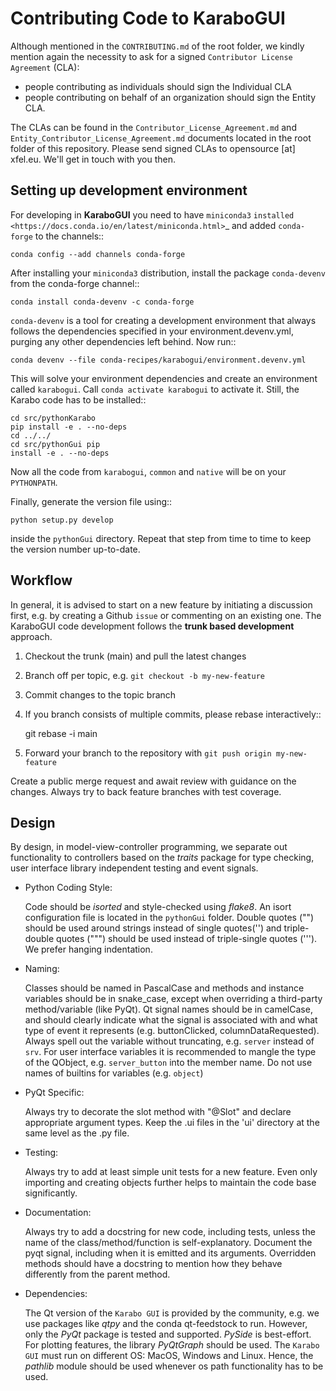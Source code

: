 Contributing Code to KaraboGUI
==============================

Although mentioned in the `CONTRIBUTING.md` of the root folder, we kindly
mention again the necessity to ask for a signed `Contributor License Agreement` (CLA):

- people contributing as individuals should sign the Individual CLA
- people contributing on behalf of an organization should sign the Entity CLA.

The CLAs can be found in the `Contributor_License_Agreement.md` and
`Entity_Contributor_License_Agreement.md` documents located in the root folder
of this repository. Please send signed CLAs to opensource [at] xfel.eu. We'll
get in touch with you then.


Setting up development environment
----------------------------------

For developing in **KaraboGUI** you need to
have `miniconda3` `installed <https://docs.conda.io/en/latest/miniconda.html>`_
and added `conda-forge` to the channels::

    conda config --add channels conda-forge

After installing your `miniconda3` distribution, install the package
``conda-devenv`` from the conda-forge channel::

    conda install conda-devenv -c conda-forge

``conda-devenv`` is a tool for creating a development environment that always
follows the dependencies specified in your environment.devenv.yml, purging any
other dependencies left behind. Now run::

    conda devenv --file conda-recipes/karabogui/environment.devenv.yml

This will solve your environment dependencies and create an environment
called ``karabogui``. Call ``conda activate karabogui`` to activate it. Still,
the Karabo code has to be installed::

    cd src/pythonKarabo 
    pip install -e . --no-deps 
    cd ../../ 
    cd src/pythonGui pip
    install -e . --no-deps

Now all the code from ``karabogui``, ``common`` and ``native`` will be on
your ``PYTHONPATH``.

Finally, generate the version file using::

    python setup.py develop

inside the ``pythonGui`` directory. Repeat that step from time to time to keep
the version number up-to-date.


Workflow
--------

In general, it is advised to start on a new feature by initiating a discussion first, e.g. by creating a Github `issue` or
commenting on an existing one.
The KaraboGUI code development follows the **trunk based development**
approach.

1. Checkout the trunk (main) and pull the latest changes
2. Branch off per topic, e.g. `git checkout -b my-new-feature`
3. Commit changes to the topic branch
4. If you branch consists of multiple commits, please rebase interactively::

   git rebase -i main

5. Forward your branch to the repository with `git push origin my-new-feature`

Create a public merge request and await review with guidance on the changes.
Always try to back feature branches with test coverage.


Design
------

By design, in model-view-controller programming, we separate out functionality to
controllers based on the *traits* package for type checking, user interface library
independent testing and event signals.

- Python Coding Style:

  Code should be *isorted* and style-checked using *flake8*. An isort
  configuration file is located in the `pythonGui` folder. Double quotes ("")
  should be used around strings instead of single quotes('') and triple-double
  quotes (""") should be used instead of triple-single quotes ('''). We prefer
  hanging indentation.

- Naming:

  Classes should be named in PascalCase and methods and instance variables
  should be in snake_case, except when overriding a third-party
  method/variable (like PyQt). Qt signal names should be in camelCase, and
  should clearly indicate what the signal is associated with and what type of
  event it represents (e.g. buttonClicked, columnDataRequested). Always spell
  out the variable without truncating, e.g. `server` instead of `srv`. For user
  interface variables it is recommended to mangle the type of the QObject,
  e.g. `server_button` into the member name. Do not use names of builtins for
  variables (e.g. `object`)

- PyQt Specific:

  Always try to decorate the slot method with "@Slot" and declare appropriate
  argument types. Keep the .ui files in the 'ui' directory at the same level as
  the .py file.

- Testing:

  Always try to add at least simple unit tests for a new feature.
  Even only importing and creating objects further helps to maintain the code base
  significantly.

- Documentation:

  Always try to add a docstring for new code, including tests, unless the name
  of the class/method/function is self-explanatory. Document the pyqt signal,
  including when it is emitted and its arguments. Overridden methods should
  have a docstring to mention how they behave differently from the parent
  method.

- Dependencies:

  The Qt version of the `Karabo GUI` is provided by the community, e.g. we use
  packages like *qtpy* and the conda qt-feedstock to run. However, only the 
  *PyQt* package is tested and supported. *PySide* is best-effort. For plotting
  features, the library *PyQtGraph* should be used. The `Karabo GUI` must run
  on different OS: MacOS, Windows and Linux. Hence, the *pathlib* module
  should be used whenever os path functionality has to be used.
